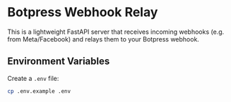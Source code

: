 # Botpress Webhook Relay

This is a lightweight FastAPI server that receives incoming webhooks (e.g. from Meta/Facebook) and relays them to your Botpress webhook.

## Environment Variables

Create a `.env` file:

```bash
cp .env.example .env
